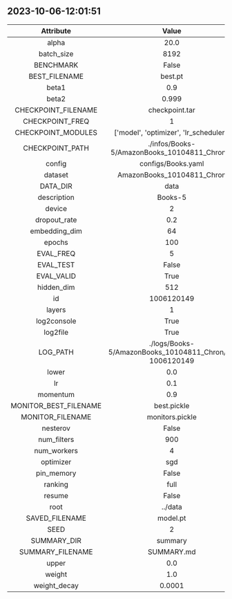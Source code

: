 
## 2023-10-06-12:01:51 


|  Attribute   |   Value   |
| :-------------: | :-----------: |
|  alpha  |   20.0    |
|  batch_size  |   8192    |
|  BENCHMARK  |   False    |
|  BEST_FILENAME  |   best.pt    |
|  beta1  |   0.9    |
|  beta2  |   0.999    |
|  CHECKPOINT_FILENAME  |   checkpoint.tar    |
|  CHECKPOINT_FREQ  |   1    |
|  CHECKPOINT_MODULES  |   ['model', 'optimizer', 'lr_scheduler']    |
|  CHECKPOINT_PATH  |   ./infos/Books-5/AmazonBooks_10104811_Chron/2    |
|  config  |   configs/Books.yaml    |
|  dataset  |   AmazonBooks_10104811_Chron    |
|  DATA_DIR  |   data    |
|  description  |   Books-5    |
|  device  |   2    |
|  dropout_rate  |   0.2    |
|  embedding_dim  |   64    |
|  epochs  |   100    |
|  EVAL_FREQ  |   5    |
|  EVAL_TEST  |   False    |
|  EVAL_VALID  |   True    |
|  hidden_dim  |   512    |
|  id  |   1006120149    |
|  layers  |   1    |
|  log2console  |   True    |
|  log2file  |   True    |
|  LOG_PATH  |   ./logs/Books-5/AmazonBooks_10104811_Chron/2-1006120149    |
|  lower  |   0.0    |
|  lr  |   0.1    |
|  momentum  |   0.9    |
|  MONITOR_BEST_FILENAME  |   best.pickle    |
|  MONITOR_FILENAME  |   monitors.pickle    |
|  nesterov  |   False    |
|  num_filters  |   900    |
|  num_workers  |   4    |
|  optimizer  |   sgd    |
|  pin_memory  |   False    |
|  ranking  |   full    |
|  resume  |   False    |
|  root  |   ../data    |
|  SAVED_FILENAME  |   model.pt    |
|  SEED  |   2    |
|  SUMMARY_DIR  |   summary    |
|  SUMMARY_FILENAME  |   SUMMARY.md    |
|  upper  |   0.0    |
|  weight  |   1.0    |
|  weight_decay  |   0.0001    |
